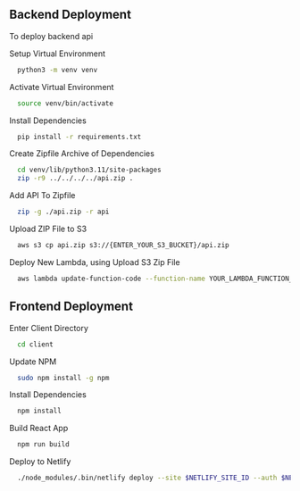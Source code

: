 
## Backend Deployment

To deploy backend api

Setup Virtual Environment
```bash
  python3 -m venv venv
```
Activate Virtual Environment
```bash
  source venv/bin/activate
```
Install Dependencies
```bash
  pip install -r requirements.txt
```
Create Zipfile Archive of Dependencies
```bash
  cd venv/lib/python3.11/site-packages
  zip -r9 ../../../../api.zip .
```
Add API To Zipfile
```bash
  zip -g ./api.zip -r api
```
Upload ZIP File to S3
```bash
  aws s3 cp api.zip s3://{ENTER_YOUR_S3_BUCKET}/api.zip
```
Deploy New Lambda, using Upload S3 Zip File
```bash
  aws lambda update-function-code --function-name YOUR_LAMBDA_FUNCTION_NAME --s3-bucket YOUR_S3_BUCKET_NAME --s3-key api.zip
```

## Frontend Deployment
Enter Client Directory
```bash
  cd client
```
Update NPM
```bash
  sudo npm install -g npm
```
Install Dependencies
```bash
  npm install
```
Build React App
```bash
  npm run build
```
Deploy to Netlify
```bash
  ./node_modules/.bin/netlify deploy --site $NETLIFY_SITE_ID --auth $NETLIFY_ACCESS_TOKEN --prod --dir=build
```